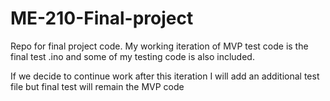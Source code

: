 # ME-210-Final-project

Repo for final project code. My working iteration of MVP test code is the final test .ino and some of my testing code is also included.

If we decide to continue work after this iteration I will add an additional test file but final test will remain the MVP code
